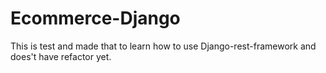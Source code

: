# Ecommerce-Django
This is test and made that to learn how to use Django-rest-framework and does't have refactor yet.

